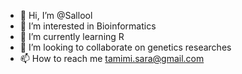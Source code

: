 - 👋 Hi, I’m @Sallool
- 👀 I’m interested in Bioinformatics
- 🌱 I’m currently learning R 
- 💞️ I’m looking to collaborate on genetics researches
- 📫 How to reach me tamimi.sara@gmail.com

<!---
Sallool/Sallool is a ✨ special ✨ repository because its `README.md` (this file) appears on your GitHub profile.
You can click the Preview link to take a look at your changes.
--->

